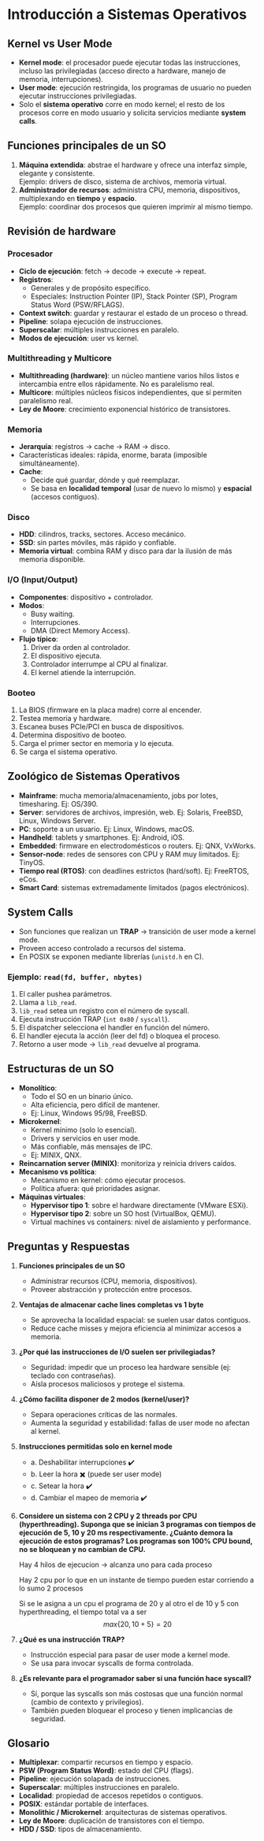 # Introducción a Sistemas Operativos

## Kernel vs User Mode
- **Kernel mode**: el procesador puede ejecutar todas las instrucciones, incluso las privilegiadas (acceso directo a hardware, manejo de memoria, interrupciones).  
- **User mode**: ejecución restringida, los programas de usuario no pueden ejecutar instrucciones privilegiadas.  
- Solo el **sistema operativo** corre en modo kernel; el resto de los procesos corre en modo usuario y solicita servicios mediante **system calls**.



## Funciones principales de un SO
1. **Máquina extendida**: abstrae el hardware y ofrece una interfaz simple, elegante y consistente.  
   Ejemplo: drivers de disco, sistema de archivos, memoria virtual.  
2. **Administrador de recursos**: administra CPU, memoria, dispositivos, multiplexando en **tiempo** y **espacio**.  
   Ejemplo: coordinar dos procesos que quieren imprimir al mismo tiempo.


## Revisión de hardware

### Procesador
- **Ciclo de ejecución**: fetch → decode → execute → repeat.  
- **Registros**:
  - Generales y de propósito específico.
  - Especiales: Instruction Pointer (IP), Stack Pointer (SP), Program Status Word (PSW/RFLAGS).
- **Context switch**: guardar y restaurar el estado de un proceso o thread.
- **Pipeline**: solapa ejecución de instrucciones.
- **Superscalar**: múltiples instrucciones en paralelo.
- **Modos de ejecución**: user vs kernel.

### Multithreading y Multicore
- **Multithreading (hardware)**: un núcleo mantiene varios hilos listos e intercambia entre ellos rápidamente. No es paralelismo real.  
- **Multicore**: múltiples núcleos físicos independientes, que sí permiten paralelismo real.  
- **Ley de Moore**: crecimiento exponencial histórico de transistores.

### Memoria
- **Jerarquía**: registros → cache → RAM → disco.  
- Características ideales: rápida, enorme, barata (imposible simultáneamente).  
- **Cache**:
  - Decide qué guardar, dónde y qué reemplazar.
  - Se basa en **localidad temporal** (usar de nuevo lo mismo) y **espacial** (accesos contiguos).

### Disco
- **HDD**: cilindros, tracks, sectores. Acceso mecánico.  
- **SSD**: sin partes móviles, más rápido y confiable.  
- **Memoria virtual**: combina RAM y disco para dar la ilusión de más memoria disponible.

### I/O (Input/Output)
- **Componentes**: dispositivo + controlador.  
- **Modos**:
  - Busy waiting.
  - Interrupciones.
  - DMA (Direct Memory Access).  
- **Flujo típico**:
  1. Driver da orden al controlador.
  2. El dispositivo ejecuta.
  3. Controlador interrumpe al CPU al finalizar.
  4. El kernel atiende la interrupción.

### Booteo
1. La BIOS (firmware en la placa madre) corre al encender.  
2. Testea memoria y hardware.  
3. Escanea buses PCIe/PCI en busca de dispositivos.  
4. Determina dispositivo de booteo.  
5. Carga el primer sector en memoria y lo ejecuta.  
6. Se carga el sistema operativo.  


## Zoológico de Sistemas Operativos
- **Mainframe**: mucha memoria/almacenamiento, jobs por lotes, timesharing. Ej: OS/390.  
- **Server**: servidores de archivos, impresión, web. Ej: Solaris, FreeBSD, Linux, Windows Server.  
- **PC**: soporte a un usuario. Ej: Linux, Windows, macOS.  
- **Handheld**: tablets y smartphones. Ej: Android, iOS.  
- **Embedded**: firmware en electrodomésticos o routers. Ej: QNX, VxWorks.  
- **Sensor-node**: redes de sensores con CPU y RAM muy limitados. Ej: TinyOS.  
- **Tiempo real (RTOS)**: con deadlines estrictos (hard/soft). Ej: FreeRTOS, eCos.  
- **Smart Card**: sistemas extremadamente limitados (pagos electrónicos).  



## System Calls
- Son funciones que realizan un **TRAP** → transición de user mode a kernel mode.  
- Proveen acceso controlado a recursos del sistema.  
- En POSIX se exponen mediante librerías (`unistd.h` en C).  

### Ejemplo: `read(fd, buffer, nbytes)`
1. El caller pushea parámetros.  
2. Llama a `lib_read`.  
3. `lib_read` setea un registro con el número de syscall.  
4. Ejecuta instrucción TRAP (`int 0x80` / `syscall`).  
5. El dispatcher selecciona el handler en función del número.  
6. El handler ejecuta la acción (leer del fd) o bloquea el proceso.  
7. Retorno a user mode → `lib_read` devuelve al programa.  



## Estructuras de un SO
- **Monolítico**:
  - Todo el SO en un binario único.
  - Alta eficiencia, pero difícil de mantener.
  - Ej: Linux, Windows 95/98, FreeBSD.
- **Microkernel**:
  - Kernel mínimo (solo lo esencial).
  - Drivers y servicios en user mode.
  - Más confiable, más mensajes de IPC.
  - Ej: MINIX, QNX.
- **Reincarnation server (MINIX)**: monitoriza y reinicia drivers caídos.
- **Mecanismo vs política**:
  - Mecanismo en kernel: cómo ejecutar procesos.
  - Política afuera: qué prioridades asignar.  
- **Máquinas virtuales**:
  - **Hypervisor tipo 1**: sobre el hardware directamente (VMware ESXi).  
  - **Hypervisor tipo 2**: sobre un SO host (VirtualBox, QEMU).  
  - Virtual machines vs containers: nivel de aislamiento y performance.


## Preguntas y Respuestas

1. **Funciones principales de un SO**  
   - Administrar recursos (CPU, memoria, dispositivos).  
   - Proveer abstracción y protección entre procesos.  

2. **Ventajas de almacenar cache lines completas vs 1 byte**  
   - Se aprovecha la localidad espacial: se suelen usar datos contiguos.  
   - Reduce cache misses y mejora eficiencia al minimizar accesos a memoria.  

3. **¿Por qué las instrucciones de I/O suelen ser privilegiadas?**  
   - Seguridad: impedir que un proceso lea hardware sensible (ej: teclado con contraseñas).  
   - Aísla procesos maliciosos y protege el sistema.  

4. **¿Cómo facilita disponer de 2 modos (kernel/user)?**  
   - Separa operaciones críticas de las normales.  
   - Aumenta la seguridad y estabilidad: fallas de user mode no afectan al kernel.  

5. **Instrucciones permitidas solo en kernel mode**  
   - a. Deshabilitar interrupciones ✔️  
   - b. Leer la hora ✖️ (puede ser user mode)  
   - c. Setear la hora ✔️  
   - d. Cambiar el mapeo de memoria ✔️  

6. **Considere un sistema con 2 CPU y 2 threads por CPU (hyperthreading). Suponga que se inician 3 programas con tiempos de ejecución de 5, 10 y 20 ms respectivamente. ¿Cuánto demora la ejecución de estos programas? Los programas son 100% CPU bound, no se bloquean y no cambian de CPU.**  
   
   Hay 4 hilos de ejecucion -> alcanza uno para cada proceso

   Hay 2 cpu por lo que en un instante de tiempo pueden estar corriendo a lo sumo 2 procesos

   Si se le asigna a un cpu el programa de 20 y al otro el de 10 y 5 con hyperthreading, el tiempo total va a ser
    $$ max\{20, 10+5\} = 20 $$

7. **¿Qué es una instrucción TRAP?**  
   - Instrucción especial para pasar de user mode a kernel mode.  
   - Se usa para invocar syscalls de forma controlada.  

8. **¿Es relevante para el programador saber si una función hace syscall?**  
   - Sí, porque las syscalls son más costosas que una función normal (cambio de contexto y privilegios).  
   - También pueden bloquear el proceso y tienen implicancias de seguridad.  



## Glosario
- **Multiplexar**: compartir recursos en tiempo y espacio.  
- **PSW (Program Status Word)**: estado del CPU (flags).  
- **Pipeline**: ejecución solapada de instrucciones.  
- **Superscalar**: múltiples instrucciones en paralelo.  
- **Localidad**: propiedad de accesos repetidos o contiguos.  
- **POSIX**: estándar portable de interfaces.  
- **Monolithic / Microkernel**: arquitecturas de sistemas operativos.  
- **Ley de Moore**: duplicación de transistores con el tiempo.  
- **HDD / SSD**: tipos de almacenamiento.  
